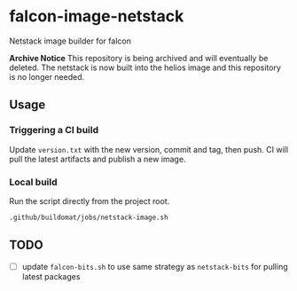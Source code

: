 # falcon-image-netstack
Netstack image builder for falcon

**Archive Notice**
This repository is being archived and will eventually be deleted. The netstack is now built into the helios image and this repository is no longer needed.

## Usage
### Triggering a CI build

Update `version.txt` with the new version, commit and tag, then push.
CI will pull the latest artifacts and publish a new image.

### Local build

Run the script directly from the project root.

```bash
.github/buildomat/jobs/netstack-image.sh
```

## TODO

- [ ] update `falcon-bits.sh` to use same strategy as `netstack-bits` for
      pulling latest packages

